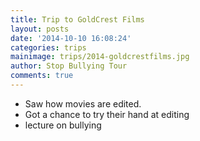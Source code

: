 ```yaml
---
title: Trip to GoldCrest Films
layout: posts
date: '2014-10-10 16:08:24'
categories: trips
mainimage: trips/2014-goldcrestfilms.jpg
author: Stop Bullying Tour
comments: true
---
```


- Saw how movies are edited.
- Got a chance to try their hand at editing
- lecture on bullying